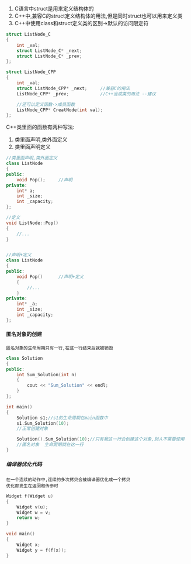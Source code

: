 1. C语言中struct是用来定义结构体的
2. C++中,兼容C的struct定义结构体的用法,但是同时struct也可以用来定义类
3. C++中使用class和struct定义类的区别->默认的访问限定符

```c++
struct ListNode_C
{
    int _val;
    struct ListNode_C* _next;
    struct ListNode_C* _prev;
};

struct ListNode_CPP
{
    int _val;
    struct ListNode_CPP* _next;     //兼容C的用法
    ListNode_CPP* _prev;            //C++当成类的用法 --建议

    //还可以定义函数->成员函数
    ListNode_CPP* CreatNode(int val);
};
```
C++类里面的函数有两种写法:
1. 类里面声明,类外面定义
2. 类里面声明定义
```c++
//类里面声明,类外面定义
class ListNode
{
public:
    void Pop();     //声明
private:
    int* a;
    int _size;
    int _capacity;
};

//定义
void ListNode::Pop()
{
    //...
}


//声明+定义
class ListNode
{
public:
    void Pop()      //声明+定义
    {
        //...
    }
private:
    int* _a;
    int _size;
    int _capacity;
};
```
#### 匿名对象的创建
    匿名对象的生命周期只有一行,在这一行结束后就被销毁
```c++
class Solution
{
public:
    int Sum_Solution(int n)
    {
        cout << "Sum_Solution" << endl;
    }
};

int main()
{
    Solution s1;//s1的生命周期在main函数中
    s1.Sum_Solution(10);
    //正常创建对象

    Solution().Sum_Solution(10);//只有我这一行会创建这个对象,别人不需要使用
    //匿名对象  生命周期就在这一行
}
```
##### 编译器优化代码
    在一个连续的动作中,连续的多次拷贝会被编译器优化成一个拷贝
    优化都发生在返回和传参时
```c++
Widget f(Widget u)
{
    Widget v(u);
    Widget w = v;
    return w;
}

void main()
{
    Widget x;
    Widget y = f(f(x));
}
```